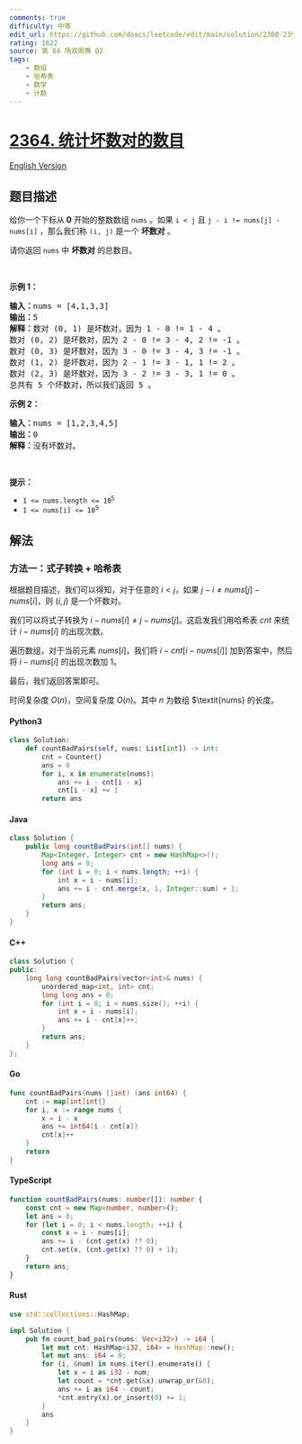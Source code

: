 ```yaml
---
comments: true
difficulty: 中等
edit_url: https://github.com/doocs/leetcode/edit/main/solution/2300-2399/2364.Count%20Number%20of%20Bad%20Pairs/README.md
rating: 1622
source: 第 84 场双周赛 Q2
tags:
    - 数组
    - 哈希表
    - 数学
    - 计数
---
```


<!-- problem:start -->

# [2364. 统计坏数对的数目](https://leetcode.cn/problems/count-number-of-bad-pairs)

[English Version](/solution/2300-2399/2364.Count%20Number%20of%20Bad%20Pairs/README_EN.md)

## 题目描述

<!-- description:start -->

<p>给你一个下标从<strong>&nbsp;0</strong>&nbsp;开始的整数数组&nbsp;<code>nums</code>&nbsp;。如果 <code>i &lt; j</code>&nbsp;且&nbsp;<code>j - i != nums[j] - nums[i]</code>&nbsp;，那么我们称&nbsp;<code>(i, j)</code>&nbsp;是一个 <strong>坏</strong><strong>数对</strong>&nbsp;。</p>

<p>请你返回 <code>nums</code>&nbsp;中 <strong>坏数对</strong>&nbsp;的总数目。</p>

<p>&nbsp;</p>

<p><strong>示例 1：</strong></p>

<pre><b>输入：</b>nums = [4,1,3,3]
<b>输出：</b>5
<b>解释：</b>数对 (0, 1) 是坏数对，因为 1 - 0 != 1 - 4 。
数对 (0, 2) 是坏数对，因为 2 - 0 != 3 - 4, 2 != -1 。
数对 (0, 3) 是坏数对，因为 3 - 0 != 3 - 4, 3 != -1 。
数对 (1, 2) 是坏数对，因为 2 - 1 != 3 - 1, 1 != 2 。
数对 (2, 3) 是坏数对，因为 3 - 2 != 3 - 3, 1 != 0 。
总共有 5 个坏数对，所以我们返回 5 。
</pre>

<p><strong>示例 2：</strong></p>

<pre><b>输入：</b>nums = [1,2,3,4,5]
<b>输出：</b>0
<strong>解释：</strong>没有坏数对。
</pre>

<p>&nbsp;</p>

<p><strong>提示：</strong></p>

<ul>
	<li><code>1 &lt;= nums.length &lt;= 10<sup>5</sup></code></li>
	<li><code>1 &lt;= nums[i] &lt;= 10<sup>9</sup></code></li>
</ul>

<!-- description:end -->

## 解法

<!-- solution:start -->

### 方法一：式子转换 + 哈希表

根据题目描述，我们可以得知，对于任意的 $i \lt j$，如果 $j - i \neq \textit{nums}[j] - \textit{nums}[i]$，则 $(i, j)$ 是一个坏数对。

我们可以将式子转换为 $i - \textit{nums}[i] \neq j - \textit{nums}[j]$。这启发我们用哈希表 $cnt$ 来统计 $i - \textit{nums}[i]$ 的出现次数。

遍历数组，对于当前元素 $\textit{nums}[i]$，我们将 $i - cnt[i - \textit{nums}[i]]$ 加到答案中，然后将 $i - \textit{nums}[i]$ 的出现次数加 $1$。

最后，我们返回答案即可。

时间复杂度 $O(n)$，空间复杂度 $O(n)$。其中 $n$ 为数组 $\textit{nums} 的长度。

<!-- tabs:start -->

#### Python3

```python
class Solution:
    def countBadPairs(self, nums: List[int]) -> int:
        cnt = Counter()
        ans = 0
        for i, x in enumerate(nums):
            ans += i - cnt[i - x]
            cnt[i - x] += 1
        return ans
```

#### Java

```java
class Solution {
    public long countBadPairs(int[] nums) {
        Map<Integer, Integer> cnt = new HashMap<>();
        long ans = 0;
        for (int i = 0; i < nums.length; ++i) {
            int x = i - nums[i];
            ans += i - cnt.merge(x, 1, Integer::sum) + 1;
        }
        return ans;
    }
}
```

#### C++

```cpp
class Solution {
public:
    long long countBadPairs(vector<int>& nums) {
        unordered_map<int, int> cnt;
        long long ans = 0;
        for (int i = 0; i < nums.size(); ++i) {
            int x = i - nums[i];
            ans += i - cnt[x]++;
        }
        return ans;
    }
};
```

#### Go

```go
func countBadPairs(nums []int) (ans int64) {
	cnt := map[int]int{}
	for i, x := range nums {
		x = i - x
		ans += int64(i - cnt[x])
		cnt[x]++
	}
	return
}
```

#### TypeScript

```ts
function countBadPairs(nums: number[]): number {
    const cnt = new Map<number, number>();
    let ans = 0;
    for (let i = 0; i < nums.length; ++i) {
        const x = i - nums[i];
        ans += i - (cnt.get(x) ?? 0);
        cnt.set(x, (cnt.get(x) ?? 0) + 1);
    }
    return ans;
}
```

#### Rust

```rust
use std::collections::HashMap;

impl Solution {
    pub fn count_bad_pairs(nums: Vec<i32>) -> i64 {
        let mut cnt: HashMap<i32, i64> = HashMap::new();
        let mut ans: i64 = 0;
        for (i, &num) in nums.iter().enumerate() {
            let x = i as i32 - num;
            let count = *cnt.get(&x).unwrap_or(&0);
            ans += i as i64 - count;
            *cnt.entry(x).or_insert(0) += 1;
        }
        ans
    }
}
```

<!-- tabs:end -->

<!-- solution:end -->

<!-- problem:end -->

